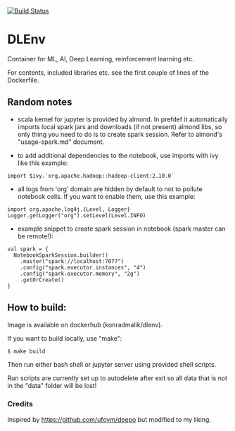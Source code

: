 [![Build Status](https://travis-ci.com/konradmalik/dlenv.svg?branch=master)](https://travis-ci.com/konradmalik/dlenv)
# DLEnv

Container for ML, AI, Deep Learning, reinforcement learning etc.

For contents, included libraries etc. see the first couple of lines of the Dockerfile.

## Random notes

* scala kernel for jupyter is provided by almond. In prefdef it automatically imports local spark jars and downloads (if not present) almond libs, so only thing you need to do is to create spark session. Refer to almond's "usage-spark.md" document.

* to add additional dependencies to the notebook, use imports with ivy like this example: 
```
import $ivy.`org.apache.hadoop::hadoop-client:2.10.0`
```

* all logs from 'org' domain are hidden by default to not to pollute notebook cells. If you want to enable them, use this example:
```
import org.apache.log4j.{Level, Logger}
Logger.getLogger("org").setLevel(Level.INFO)
```

* example snippet to create spark session in notebook (spark master can be remote!):
```
val spark = {
  NotebookSparkSession.builder()
    .master("spark://localhost:7077")
    .config("spark.executor.instances", "4")
    .config("spark.executor.memory", "2g")
    .getOrCreate()
}
```

## How to build:
Image is available on dockerhub (konradmalik/dlenv).

If you want to build locally, use "make":

```bash
$ make build
```

Then run either bash shell or jupyter server using provided shell scripts.

Run scripts are currently set up to autodelete after exit so all data that is not in the "data" folder will be lost!

### Credits

Inspired by <https://github.com/ufoym/deepo> but modified to my liking.
